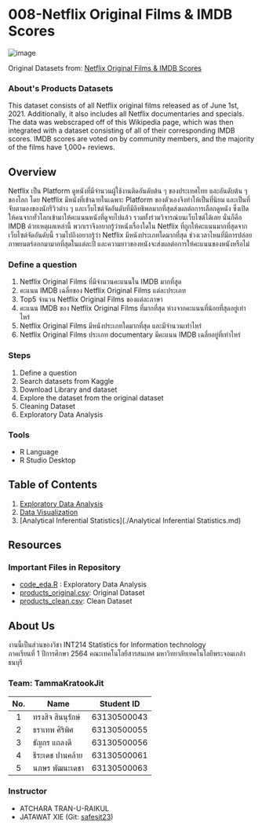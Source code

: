 # 008-Netflix Original Films & IMDB Scores
![image](https://www.nanitalk.com/wp-content/uploads/2021/05/Netflix-Original.jpg)

Original Datasets from: [Netflix Original Films & IMDB Scores](https://www.kaggle.com/luiscorter/netflix-original-films-imdb-scores)

### About's Products Datasets

This dataset consists of all Netflix original films released as of June 1st, 2021. Additionally, it also includes all Netflix documentaries and specials. The data was webscraped off of this Wikipedia page, which was then integrated with a dataset consisting of all of their corresponding IMDB scores. IMDB scores are voted on by community members, and the majority of the films have 1,000+ reviews.

## Overview

Netflix เป็น Platform ดูหนังที่มีจำนวนผู้ใช้งานติดอันดับต้น ๆ ของประเทศไทย และอันดับต้น ๆ ของโลก โดย Netflix มีหนังที่เข้าฉายในเฉพาะ Platform ของตัวเองจึงทำให้เป็นที่นิยม และเป็นที่จับตามองของนักรีวิวต่าง ๆ และเว็บไซต์จัดอันดับที่มีอิทธิพลมากที่สุดส่งผลต่อการเลือกดูหนัง ซึ่งเปิดให้คนจากทั่วโลกเข้ามาให้คะแนนหนังที่ดูจบไปแล้ว รวมทั้งร่วมวิจารณ์บนเว็บไซต์ได้เลย นั่นก็คือ IMDB ด้วยเหตุผลเหล่านี้ พวกเราจึงอยากรู้ว่าหนังเรื่องใดใน Netflix ที่ถูกให้คะแนนมากที่สุดจากเว็บไซต์จัดอันดับนี้ รวมไปถึงอยากรู้ว่า Netflix มีหนังประเภทใดมากที่สุด ช่วงเวลาไหนที่มีการปล่อยภาพยนตร์ออกมามากที่สุดในแต่ละปี และความยาวของหนังจะส่งผลต่อการให้คะแนนของหนังหรือไม่

### Define a question
1. Netflix Original Films ที่มีจำนวนคะแนนใน IMDB มากที่สุุด
2. คะแนน IMDB เฉลี่ยของ Netflix Original Films แต่ละประเภท
3. Top5 จำนวน Netflix Original Films ของแต่ละภาษา
4. คะแนน IMDB ของ Netflix Original Films ที่มากที่สุด ห่างจากคะแนนที่น้อยที่สุดอยู่เท่าไหร่
5. Netflix Original Films มีหนังประเภทใดมากที่สุด และมีจำนวนเท่าไหร่
6. Netflix Original Films ประเภท documentary มีคะแนน IMDB เฉลี่ยอยู่ที่เท่าไหร่

### Steps

1. Define a question
2. Search datasets from Kaggle
3. Download Library and dataset
4. Explore the dataset from the original dataset
5. Cleaning Dataset
6. Exploratory Data Analysis

### Tools

- R Language
- R Studio Desktop

## Table of Contents

1. [Exploratory Data Analysis](./01_explore.md)
2. [Data Visualization](./Netflix_IMDB_Clean.csv)
3. [Analytical Inferential Statistics](./Analytical Inferential Statistics.md)

## Resources

### Important Files in Repository

- [code_eda.R](./code_eda.R) : Exploratory Data Analysis
- [products_original.csv](./NetflixOriginals.csv): Original Dataset
- [products_clean.csv](./Netflix_IMDB_Clean.csv): Clean Dataset


## About Us

งานนี้เป็นส่วนของวิชา INT214 Statistics for Information technology <br/> ภาคเรียนที่ 1 ปีการศึกษา 2564 คณะเทคโนโลยีสารสนเทศ มหาวิทยาลัยเทคโนโลยีพระจอมเกล้าธนบุรี

### Team: TammaKratookJit
| No. | Name              | Student ID   |
|:---:|-------------------|--------------|
|  1  | ทรงสิจ สินนุรักษ์    | 63130500043|
|  2  | ธราเทพ ศิริพิศ  | 63130500055|
|  3  | ธัญกร แถลงดี    | 63130500056|
|  4  | ธีระเดช ปานคล้าย     | 63130500061|
|  5  | นภษร พัฒนะเดชา      | 63130500063|

### Instructor

- ATCHARA TRAN-U-RAIKUL
- JATAWAT XIE (Git: [safesit23](https://github.com/safesit23))
